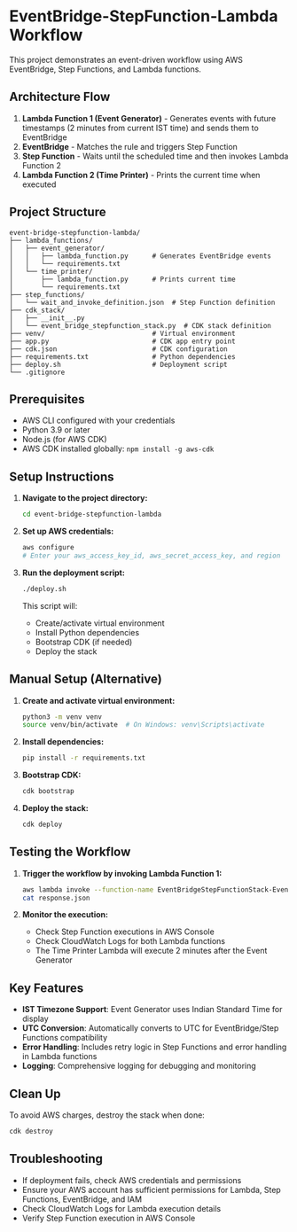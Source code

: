 # EventBridge-StepFunction-Lambda Workflow

This project demonstrates an event-driven workflow using AWS EventBridge, Step Functions, and Lambda functions.

## Architecture Flow

1. **Lambda Function 1 (Event Generator)** - Generates events with future timestamps (2 minutes from current IST time) and sends them to EventBridge
2. **EventBridge** - Matches the rule and triggers Step Function
3. **Step Function** - Waits until the scheduled time and then invokes Lambda Function 2
4. **Lambda Function 2 (Time Printer)** - Prints the current time when executed

## Project Structure

```
event-bridge-stepfunction-lambda/
├── lambda_functions/
│   ├── event_generator/
│   │   ├── lambda_function.py      # Generates EventBridge events
│   │   └── requirements.txt
│   └── time_printer/
│       ├── lambda_function.py      # Prints current time
│       └── requirements.txt
├── step_functions/
│   └── wait_and_invoke_definition.json  # Step Function definition
├── cdk_stack/
│   ├── __init__.py
│   └── event_bridge_stepfunction_stack.py  # CDK stack definition
├── venv/                           # Virtual environment
├── app.py                          # CDK app entry point
├── cdk.json                        # CDK configuration
├── requirements.txt                # Python dependencies
├── deploy.sh                       # Deployment script
└── .gitignore
```

## Prerequisites

- AWS CLI configured with your credentials
- Python 3.9 or later
- Node.js (for AWS CDK)
- AWS CDK installed globally: `npm install -g aws-cdk`

## Setup Instructions

1. **Navigate to the project directory:**
   ```bash
   cd event-bridge-stepfunction-lambda
   ```

2. **Set up AWS credentials:**
   ```bash
   aws configure
   # Enter your aws_access_key_id, aws_secret_access_key, and region
   ```

3. **Run the deployment script:**
   ```bash
   ./deploy.sh
   ```
   
   This script will:
   - Create/activate virtual environment
   - Install Python dependencies
   - Bootstrap CDK (if needed)
   - Deploy the stack

## Manual Setup (Alternative)

1. **Create and activate virtual environment:**
   ```bash
   python3 -m venv venv
   source venv/bin/activate  # On Windows: venv\Scripts\activate
   ```

2. **Install dependencies:**
   ```bash
   pip install -r requirements.txt
   ```

3. **Bootstrap CDK:**
   ```bash
   cdk bootstrap
   ```

4. **Deploy the stack:**
   ```bash
   cdk deploy
   ```

## Testing the Workflow

1. **Trigger the workflow by invoking Lambda Function 1:**
   ```bash
   aws lambda invoke --function-name EventBridgeStepFunctionStack-EventGeneratorFunction* response.json
   cat response.json
   ```

2. **Monitor the execution:**
   - Check Step Function executions in AWS Console
   - Check CloudWatch Logs for both Lambda functions
   - The Time Printer Lambda will execute 2 minutes after the Event Generator

## Key Features

- **IST Timezone Support**: Event Generator uses Indian Standard Time for display
- **UTC Conversion**: Automatically converts to UTC for EventBridge/Step Functions compatibility
- **Error Handling**: Includes retry logic in Step Functions and error handling in Lambda functions
- **Logging**: Comprehensive logging for debugging and monitoring

## Clean Up

To avoid AWS charges, destroy the stack when done:
```bash
cdk destroy
```

## Troubleshooting

- If deployment fails, check AWS credentials and permissions
- Ensure your AWS account has sufficient permissions for Lambda, Step Functions, EventBridge, and IAM
- Check CloudWatch Logs for Lambda execution details
- Verify Step Function execution in AWS Console